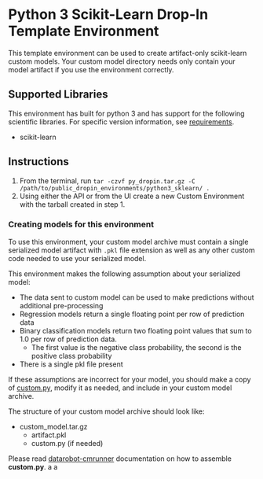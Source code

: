 # Python 3 Scikit-Learn Drop-In Template Environment

This template environment can be used to create artifact-only scikit-learn custom models.
Your custom model directory needs only contain your model artifact if you use the
environment correctly.

## Supported Libraries

This environment has built for python 3 and has support for the following scientific libraries.
For specific version information, see [requirements](requirements.txt).

- scikit-learn

## Instructions

1. From the terminal, run `tar -czvf py_dropin.tar.gz -C /path/to/public_dropin_environments/python3_sklearn/ .`
2. Using either the API or from the UI create a new Custom Environment with the tarball created
in step 1.

### Creating models for this environment

To use this environment, your custom model archive must contain a single serialized model artifact
with `.pkl` file extension as well as any other custom code needed to use your serialized model.


This environment makes the following assumption about your serialized model:
- The data sent to custom model can be used to make predictions without
additional pre-processing
- Regression models return a single floating point per row of prediction data
- Binary classification models return two floating point values that sum to 1.0 per row of prediction data.
  - The first value is the negative class probability, the second is the positive class probability
- There is a single pkl file present
  
If these assumptions are incorrect for your model, you should make a copy of [custom.py](https://github.com/datarobot/datarobot-user-models/blob/master/model_templates/python3_sklearn/custom.py), modify it as needed, and include in your custom model archive.

The structure of your custom model archive should look like:

- custom_model.tar.gz
  - artifact.pkl
  - custom.py (if needed)

Please read [datarobot-cmrunner](../../custom_model_runner/README.md) documentation on how to assemble **custom.py**.
a
a
